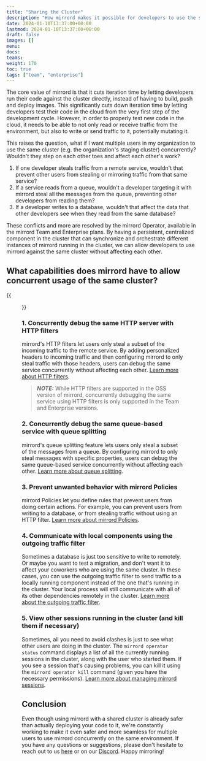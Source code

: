 ```yaml
---
title: "Sharing the Cluster"
description: "How mirrord makes it possible for developers to use the same cluster concurrently."
date: 2024-01-10T13:37:00+00:00
lastmod: 2024-01-10T13:37:00+00:00
draft: false
images: []
menu:
docs:
teams:
weight: 170
toc: true
tags: ["team", "enterprise"]
---
```


The core value of mirrord is that it cuts iteration time by letting developers run their code against the cluster directly, instead of having to build, push and deploy images. This significantly cuts down iteration time by letting developers test their code in the cloud from the very first step of the development cycle. However, in order to properly test new code in the cloud, it needs to be able to not only read or receive traffic from the environment, but also to write or send traffic to it, potentially mutating it.

This raises the question, what if I want multiple users in my organization to use the same cluster (e.g. the organization's staging cluster) concurrently? Wouldn't they step on each other toes and affect each other's work?

1. If one developer steals traffic from a remote service, wouldn't that prevent other users from stealing or mirroring traffic from that same service?
2. If a service reads from a queue, wouldn't a developer targeting it with mirrord steal all the messages from the queue, preventing other developers from reading them?
3. If a developer writes to a database, wouldn't that affect the data that other developers see when they read from the same database?

These conflicts and more are resolved by the mirrord Operator, available in the mirrord Team and Enterprise plans. By having a persistent, centralized component in the cluster that can synchronize and orchestrate different instances of mirrord running in the cluster, we can allow developers to use mirrord against the same cluster without affecting each other.

## What capabilities does mirrord have to allow concurrent usage of the same cluster?

{{<figure src="images/shared-cluster.png" alt="Using clusters concurrently with mirrord" class="w-4/5 margin-auto zoomable">}}

### 1. Concurrently debug the same HTTP server with HTTP filters
mirrord's HTTP filters let users only steal a subset of the incoming traffic to the remote service. By adding personalized headers to incoming traffic and then configuring mirrord to only steal traffic with those headers, users can debug the same service concurrently without affecting each other. [Learn more about HTTP filters](/docs/using-mirrord/http-filters/).
> **_NOTE:_**  While HTTP filters are supported in the OSS version of mirrord, concurrently debugging the same service using HTTP filters is only supported in the Team and Enterprise versions.


### 2. Concurrently debug the same queue-based service with queue splitting
mirrord's queue splitting feature lets users only steal a subset of the messages from a queue. By configuring mirrord to only steal messages with specific properties, users can debug the same queue-based service concurrently without affecting each other. [Learn more about queue splitting](/docs/using-mirrord/queue-splitting/).

### 3. Prevent unwanted behavior with mirrord Policies
mirrord Policies let you define rules that prevent users from doing certain actions. For example, you can prevent users from writing to a database, or from stealing traffic without using an HTTP filter. [Learn more about mirrord Policies](/docs/using-mirrord/policies/).

### 4. Communicate with local components using the outgoing traffic filter
Sometimes a database is just too sensitive to write to remotely. Or maybe you want to test a migration, and don't want it to affect your coworkers who are using the same cluster. In these cases, you can use the outgoing traffic filter to send traffic to a locally running component instead of the one that's running in the cluster. Your local process will still communicate with all of its other dependencies remotely in the cluster. [Learn more about the outgoing traffic filter](/docs/using-mirrord/outgoing-traffic-filter/).

### 5. View other sessions running in the cluster (and kill them if necessary)

Sometimes, all you need to avoid clashes is just to see what other users are doing in the cluster. The `mirrord operator status` command displays a list of all the currently running sessions in the cluster, along with the user who started them. If you see a session that's causing problems, you can kill it using the `mirrord operator kill` command (given you have the necessary permissions). [Learn more about managing mirrord sessions](/docs/using-mirrord/sessions/).

## Conclusion

Even though using mirrord with a shared cluster is already safer than actually deploying your code to it, we're constantly working to make it even safer and more seamless for multiple users to use mirrord concurrently on the same environment. If you have any questions or suggestions, please don't hesitate to reach out to us [here](/contact) or on our [Discord](discord.gg/metalbear). Happy mirroring!